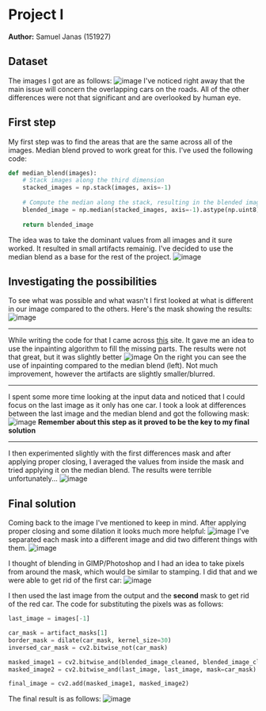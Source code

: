 # Project I
**Author:** Samuel Janas (151927)

## Dataset
The images I got are as follows:
![image](project_steps/input.png)
I've noticed right away that the main issue will concern the overlapping cars on the roads. All of the other differences were not that significant and are overlooked by human eye.

## First step
My first step was to find the areas that are the same across all of the images. Median blend proved to work great for this. I've used the following code:
```python
def median_blend(images):
    # Stack images along the third dimension
    stacked_images = np.stack(images, axis=-1)
    
    # Compute the median along the stack, resulting in the blended image
    blended_image = np.median(stacked_images, axis=-1).astype(np.uint8)
    
    return blended_image
```
The idea was to take the dominant values from all images and it sure worked. It resulted in small artifacts remainig. I've decided to use the median blend as a base for the rest of the project.
![image](project_steps/median.png)

## Investigating the possibilities
To see what was possible and what wasn't I first looked at what is different in our image compared to the others. Here's the mask showing the results:
![image](project_steps/differences.png)

---

While writing the code for that I came across [this](https://pyimagesearch.com/2020/05/18/image-inpainting-with-opencv-and-python/) site. It gave me an idea to use the inpainting algorithm to fill the missing parts. The results were not that great, but it was slightly better
![image](project_steps/inpaint.png)
On the right you can see the use of inpainting compared to the median blend (left). Not much improvement, however the artifacts are slightly smaller/blurred.

---

I spent some more time looking at the input data and noticed that I could focus on the last image as it only has one car. I took a look at differences between the last image and the median blend and got the following mask:
![image](project_steps/difference_progress.png)
**Remember about this step as it proved to be the key to my final solution**

---

I then experimented slightly with the first differences mask and after applying proper closing, I averaged the values from inside the mask and tried applying it on the median blend. The results were terrible unfortunately...
![image](project_steps/averaging.png)

## Final solution
Coming back to the image I've mentioned to keep in mind. After applying proper closing and some dilation it looks much more helpful:
![image](project_steps/proper_closing_dilation.png)
I've separated each mask into a different image and did two different things with them.
![image](project_steps/separate_masks.png)

I thought of blending in GIMP/Photoshop and I had an idea to take pixels from around the mask, which would be similar to stamping. I did that and we were able to get rid of the first car:
![image](project_steps/output_redcar.png)

I then used the last image from the output and the **second** mask to get rid of the red car.
The code for substituting the pixels was as follows:
```python
last_image = images[-1]

car_mask = artifact_masks[1]
border_mask = dilate(car_mask, kernel_size=30)
inversed_car_mask = cv2.bitwise_not(car_mask)

masked_image1 = cv2.bitwise_and(blended_image_cleaned, blended_image_cleaned, mask=inversed_car_mask)
masked_image2 = cv2.bitwise_and(last_image, last_image, mask=car_mask)

final_image = cv2.add(masked_image1, masked_image2)
```

The final result is as follows:
![image](project_steps/output.png)